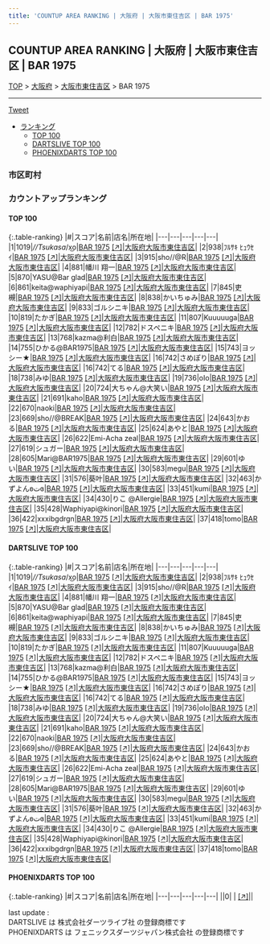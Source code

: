 ```yaml
---
title: 'COUNTUP AREA RANKING | 大阪府 | 大阪市東住吉区 | BAR 1975'
---
```

## COUNTUP AREA RANKING | 大阪府 | 大阪市東住吉区 | BAR 1975

[TOP](/darts/rank/) > [大阪府](/darts/rank/大阪府/) > [大阪市東住吉区](/darts/rank/大阪府/大阪市東住吉区/) > BAR 1975

___

<a href="https://twitter.com/share?ref_src=twsrc%5Etfw" data-text="COUNTUP AREA RANKING | 大阪府大阪市東住吉区BAR 1975" class="twitter-share-button" data-hashtags="DARTSLIVE,PHOENIXDARTS,darts,ダーツ" data-show-count="false">Tweet</a>

* [ランキング](#カウントアップランキング)
    * [TOP 100](#top-100)
    * [DARTSLIVE TOP 100](#dartslive-top-100)
    * [PHOENIXDARTS TOP 100](#phoenixdarts-top-100)

### 市区町村

<ul>

</ul>

### カウントアップランキング

#### TOP 100



{:.table-ranking}
|#|スコア|名前|店名|所在地|
|---|---|---|---|---|
|1|1019|<span class="rank-name-dl">_//Tsukasa_/x͜o</span>|<a href="/darts/rank/shops/6643bd2af1175407774c926eb736cb5a.html">BAR 1975</a> <a href="https://search.dartslive.com/jp/shop/6643bd2af1175407774c926eb736cb5a">[↗]</a>|<a href="/darts/rank/大阪府/大阪市東住吉区">大阪府大阪市東住吉区</a>|
|2|938|<span class="rank-name-dl">ﾌﾙｻｷ ﾋｭｳｾｲ</span>|<a href="/darts/rank/shops/6643bd2af1175407774c926eb736cb5a.html">BAR 1975</a> <a href="https://search.dartslive.com/jp/shop/6643bd2af1175407774c926eb736cb5a">[↗]</a>|<a href="/darts/rank/大阪府/大阪市東住吉区">大阪府大阪市東住吉区</a>|
|3|915|<span class="rank-name-dl">sho//@R</span>|<a href="/darts/rank/shops/6643bd2af1175407774c926eb736cb5a.html">BAR 1975</a> <a href="https://search.dartslive.com/jp/shop/6643bd2af1175407774c926eb736cb5a">[↗]</a>|<a href="/darts/rank/大阪府/大阪市東住吉区">大阪府大阪市東住吉区</a>|
|4|881|<span class="rank-name-dl">幡川 翔一</span>|<a href="/darts/rank/shops/6643bd2af1175407774c926eb736cb5a.html">BAR 1975</a> <a href="https://search.dartslive.com/jp/shop/6643bd2af1175407774c926eb736cb5a">[↗]</a>|<a href="/darts/rank/大阪府/大阪市東住吉区">大阪府大阪市東住吉区</a>|
|5|870|<span class="rank-name-dl">YASU@Bar glad</span>|<a href="/darts/rank/shops/6643bd2af1175407774c926eb736cb5a.html">BAR 1975</a> <a href="https://search.dartslive.com/jp/shop/6643bd2af1175407774c926eb736cb5a">[↗]</a>|<a href="/darts/rank/大阪府/大阪市東住吉区">大阪府大阪市東住吉区</a>|
|6|861|<span class="rank-name-dl">keita@waphiyapi</span>|<a href="/darts/rank/shops/6643bd2af1175407774c926eb736cb5a.html">BAR 1975</a> <a href="https://search.dartslive.com/jp/shop/6643bd2af1175407774c926eb736cb5a">[↗]</a>|<a href="/darts/rank/大阪府/大阪市東住吉区">大阪府大阪市東住吉区</a>|
|7|845|<span class="rank-name-dl">吏槻</span>|<a href="/darts/rank/shops/6643bd2af1175407774c926eb736cb5a.html">BAR 1975</a> <a href="https://search.dartslive.com/jp/shop/6643bd2af1175407774c926eb736cb5a">[↗]</a>|<a href="/darts/rank/大阪府/大阪市東住吉区">大阪府大阪市東住吉区</a>|
|8|838|<span class="rank-name-dl">かいちゅみ</span>|<a href="/darts/rank/shops/6643bd2af1175407774c926eb736cb5a.html">BAR 1975</a> <a href="https://search.dartslive.com/jp/shop/6643bd2af1175407774c926eb736cb5a">[↗]</a>|<a href="/darts/rank/大阪府/大阪市東住吉区">大阪府大阪市東住吉区</a>|
|9|833|<span class="rank-name-dl">ゴルシニキ</span>|<a href="/darts/rank/shops/6643bd2af1175407774c926eb736cb5a.html">BAR 1975</a> <a href="https://search.dartslive.com/jp/shop/6643bd2af1175407774c926eb736cb5a">[↗]</a>|<a href="/darts/rank/大阪府/大阪市東住吉区">大阪府大阪市東住吉区</a>|
|10|819|<span class="rank-name-dl">たかぎ</span>|<a href="/darts/rank/shops/6643bd2af1175407774c926eb736cb5a.html">BAR 1975</a> <a href="https://search.dartslive.com/jp/shop/6643bd2af1175407774c926eb736cb5a">[↗]</a>|<a href="/darts/rank/大阪府/大阪市東住吉区">大阪府大阪市東住吉区</a>|
|11|807|<span class="rank-name-dl">Kuuuuuga</span>|<a href="/darts/rank/shops/6643bd2af1175407774c926eb736cb5a.html">BAR 1975</a> <a href="https://search.dartslive.com/jp/shop/6643bd2af1175407774c926eb736cb5a">[↗]</a>|<a href="/darts/rank/大阪府/大阪市東住吉区">大阪府大阪市東住吉区</a>|
|12|782|<span class="rank-name-dl">ドスペニキ</span>|<a href="/darts/rank/shops/6643bd2af1175407774c926eb736cb5a.html">BAR 1975</a> <a href="https://search.dartslive.com/jp/shop/6643bd2af1175407774c926eb736cb5a">[↗]</a>|<a href="/darts/rank/大阪府/大阪市東住吉区">大阪府大阪市東住吉区</a>|
|13|768|<span class="rank-name-dl">kazma@利白</span>|<a href="/darts/rank/shops/6643bd2af1175407774c926eb736cb5a.html">BAR 1975</a> <a href="https://search.dartslive.com/jp/shop/6643bd2af1175407774c926eb736cb5a">[↗]</a>|<a href="/darts/rank/大阪府/大阪市東住吉区">大阪府大阪市東住吉区</a>|
|14|755|<span class="rank-name-dl">ひかる@BAR1975</span>|<a href="/darts/rank/shops/6643bd2af1175407774c926eb736cb5a.html">BAR 1975</a> <a href="https://search.dartslive.com/jp/shop/6643bd2af1175407774c926eb736cb5a">[↗]</a>|<a href="/darts/rank/大阪府/大阪市東住吉区">大阪府大阪市東住吉区</a>|
|15|743|<span class="rank-name-dl">ヨッシー★</span>|<a href="/darts/rank/shops/6643bd2af1175407774c926eb736cb5a.html">BAR 1975</a> <a href="https://search.dartslive.com/jp/shop/6643bd2af1175407774c926eb736cb5a">[↗]</a>|<a href="/darts/rank/大阪府/大阪市東住吉区">大阪府大阪市東住吉区</a>|
|16|742|<span class="rank-name-dl">さめぽり</span>|<a href="/darts/rank/shops/6643bd2af1175407774c926eb736cb5a.html">BAR 1975</a> <a href="https://search.dartslive.com/jp/shop/6643bd2af1175407774c926eb736cb5a">[↗]</a>|<a href="/darts/rank/大阪府/大阪市東住吉区">大阪府大阪市東住吉区</a>|
|16|742|<span class="rank-name-dl">てる</span>|<a href="/darts/rank/shops/6643bd2af1175407774c926eb736cb5a.html">BAR 1975</a> <a href="https://search.dartslive.com/jp/shop/6643bd2af1175407774c926eb736cb5a">[↗]</a>|<a href="/darts/rank/大阪府/大阪市東住吉区">大阪府大阪市東住吉区</a>|
|18|738|<span class="rank-name-dl">みゆ</span>|<a href="/darts/rank/shops/6643bd2af1175407774c926eb736cb5a.html">BAR 1975</a> <a href="https://search.dartslive.com/jp/shop/6643bd2af1175407774c926eb736cb5a">[↗]</a>|<a href="/darts/rank/大阪府/大阪市東住吉区">大阪府大阪市東住吉区</a>|
|19|736|<span class="rank-name-dl">oIo</span>|<a href="/darts/rank/shops/6643bd2af1175407774c926eb736cb5a.html">BAR 1975</a> <a href="https://search.dartslive.com/jp/shop/6643bd2af1175407774c926eb736cb5a">[↗]</a>|<a href="/darts/rank/大阪府/大阪市東住吉区">大阪府大阪市東住吉区</a>|
|20|724|<span class="rank-name-dl">大ちゃん@大笑い</span>|<a href="/darts/rank/shops/6643bd2af1175407774c926eb736cb5a.html">BAR 1975</a> <a href="https://search.dartslive.com/jp/shop/6643bd2af1175407774c926eb736cb5a">[↗]</a>|<a href="/darts/rank/大阪府/大阪市東住吉区">大阪府大阪市東住吉区</a>|
|21|691|<span class="rank-name-dl">kaho</span>|<a href="/darts/rank/shops/6643bd2af1175407774c926eb736cb5a.html">BAR 1975</a> <a href="https://search.dartslive.com/jp/shop/6643bd2af1175407774c926eb736cb5a">[↗]</a>|<a href="/darts/rank/大阪府/大阪市東住吉区">大阪府大阪市東住吉区</a>|
|22|670|<span class="rank-name-dl">naoki</span>|<a href="/darts/rank/shops/6643bd2af1175407774c926eb736cb5a.html">BAR 1975</a> <a href="https://search.dartslive.com/jp/shop/6643bd2af1175407774c926eb736cb5a">[↗]</a>|<a href="/darts/rank/大阪府/大阪市東住吉区">大阪府大阪市東住吉区</a>|
|23|669|<span class="rank-name-dl">sho//@BREAK</span>|<a href="/darts/rank/shops/6643bd2af1175407774c926eb736cb5a.html">BAR 1975</a> <a href="https://search.dartslive.com/jp/shop/6643bd2af1175407774c926eb736cb5a">[↗]</a>|<a href="/darts/rank/大阪府/大阪市東住吉区">大阪府大阪市東住吉区</a>|
|24|643|<span class="rank-name-dl">かおる</span>|<a href="/darts/rank/shops/6643bd2af1175407774c926eb736cb5a.html">BAR 1975</a> <a href="https://search.dartslive.com/jp/shop/6643bd2af1175407774c926eb736cb5a">[↗]</a>|<a href="/darts/rank/大阪府/大阪市東住吉区">大阪府大阪市東住吉区</a>|
|25|624|<span class="rank-name-dl">あやと</span>|<a href="/darts/rank/shops/6643bd2af1175407774c926eb736cb5a.html">BAR 1975</a> <a href="https://search.dartslive.com/jp/shop/6643bd2af1175407774c926eb736cb5a">[↗]</a>|<a href="/darts/rank/大阪府/大阪市東住吉区">大阪府大阪市東住吉区</a>|
|26|622|<span class="rank-name-dl">Emi-Acha zeal</span>|<a href="/darts/rank/shops/6643bd2af1175407774c926eb736cb5a.html">BAR 1975</a> <a href="https://search.dartslive.com/jp/shop/6643bd2af1175407774c926eb736cb5a">[↗]</a>|<a href="/darts/rank/大阪府/大阪市東住吉区">大阪府大阪市東住吉区</a>|
|27|619|<span class="rank-name-dl">シュガー</span>|<a href="/darts/rank/shops/6643bd2af1175407774c926eb736cb5a.html">BAR 1975</a> <a href="https://search.dartslive.com/jp/shop/6643bd2af1175407774c926eb736cb5a">[↗]</a>|<a href="/darts/rank/大阪府/大阪市東住吉区">大阪府大阪市東住吉区</a>|
|28|605|<span class="rank-name-dl">Mari@BAR1975</span>|<a href="/darts/rank/shops/6643bd2af1175407774c926eb736cb5a.html">BAR 1975</a> <a href="https://search.dartslive.com/jp/shop/6643bd2af1175407774c926eb736cb5a">[↗]</a>|<a href="/darts/rank/大阪府/大阪市東住吉区">大阪府大阪市東住吉区</a>|
|29|601|<span class="rank-name-dl">ゆい</span>|<a href="/darts/rank/shops/6643bd2af1175407774c926eb736cb5a.html">BAR 1975</a> <a href="https://search.dartslive.com/jp/shop/6643bd2af1175407774c926eb736cb5a">[↗]</a>|<a href="/darts/rank/大阪府/大阪市東住吉区">大阪府大阪市東住吉区</a>|
|30|583|<span class="rank-name-dl">megu</span>|<a href="/darts/rank/shops/6643bd2af1175407774c926eb736cb5a.html">BAR 1975</a> <a href="https://search.dartslive.com/jp/shop/6643bd2af1175407774c926eb736cb5a">[↗]</a>|<a href="/darts/rank/大阪府/大阪市東住吉区">大阪府大阪市東住吉区</a>|
|31|576|<span class="rank-name-dl">葵叶</span>|<a href="/darts/rank/shops/6643bd2af1175407774c926eb736cb5a.html">BAR 1975</a> <a href="https://search.dartslive.com/jp/shop/6643bd2af1175407774c926eb736cb5a">[↗]</a>|<a href="/darts/rank/大阪府/大阪市東住吉区">大阪府大阪市東住吉区</a>|
|32|463|<span class="rank-name-dl">かずよんʚتɞ</span>|<a href="/darts/rank/shops/6643bd2af1175407774c926eb736cb5a.html">BAR 1975</a> <a href="https://search.dartslive.com/jp/shop/6643bd2af1175407774c926eb736cb5a">[↗]</a>|<a href="/darts/rank/大阪府/大阪市東住吉区">大阪府大阪市東住吉区</a>|
|33|451|<span class="rank-name-dl">kumi</span>|<a href="/darts/rank/shops/6643bd2af1175407774c926eb736cb5a.html">BAR 1975</a> <a href="https://search.dartslive.com/jp/shop/6643bd2af1175407774c926eb736cb5a">[↗]</a>|<a href="/darts/rank/大阪府/大阪市東住吉区">大阪府大阪市東住吉区</a>|
|34|430|<span class="rank-name-dl">りこ @Allergie</span>|<a href="/darts/rank/shops/6643bd2af1175407774c926eb736cb5a.html">BAR 1975</a> <a href="https://search.dartslive.com/jp/shop/6643bd2af1175407774c926eb736cb5a">[↗]</a>|<a href="/darts/rank/大阪府/大阪市東住吉区">大阪府大阪市東住吉区</a>|
|35|428|<span class="rank-name-dl">Waphiyapi@kinori</span>|<a href="/darts/rank/shops/6643bd2af1175407774c926eb736cb5a.html">BAR 1975</a> <a href="https://search.dartslive.com/jp/shop/6643bd2af1175407774c926eb736cb5a">[↗]</a>|<a href="/darts/rank/大阪府/大阪市東住吉区">大阪府大阪市東住吉区</a>|
|36|422|<span class="rank-name-dl">xxxibgdrgn</span>|<a href="/darts/rank/shops/6643bd2af1175407774c926eb736cb5a.html">BAR 1975</a> <a href="https://search.dartslive.com/jp/shop/6643bd2af1175407774c926eb736cb5a">[↗]</a>|<a href="/darts/rank/大阪府/大阪市東住吉区">大阪府大阪市東住吉区</a>|
|37|418|<span class="rank-name-dl">tomo</span>|<a href="/darts/rank/shops/6643bd2af1175407774c926eb736cb5a.html">BAR 1975</a> <a href="https://search.dartslive.com/jp/shop/6643bd2af1175407774c926eb736cb5a">[↗]</a>|<a href="/darts/rank/大阪府/大阪市東住吉区">大阪府大阪市東住吉区</a>|


#### DARTSLIVE TOP 100



{:.table-ranking}
|#|スコア|名前|店名|所在地|
|---|---|---|---|---|
|1|1019|<span class="rank-name-dl">_//Tsukasa_/x͜o</span>|<a href="/darts/rank/shops/6643bd2af1175407774c926eb736cb5a.html">BAR 1975</a> <a href="https://search.dartslive.com/jp/shop/6643bd2af1175407774c926eb736cb5a">[↗]</a>|<a href="/darts/rank/大阪府/大阪市東住吉区">大阪府大阪市東住吉区</a>|
|2|938|<span class="rank-name-dl">ﾌﾙｻｷ ﾋｭｳｾｲ</span>|<a href="/darts/rank/shops/6643bd2af1175407774c926eb736cb5a.html">BAR 1975</a> <a href="https://search.dartslive.com/jp/shop/6643bd2af1175407774c926eb736cb5a">[↗]</a>|<a href="/darts/rank/大阪府/大阪市東住吉区">大阪府大阪市東住吉区</a>|
|3|915|<span class="rank-name-dl">sho//@R</span>|<a href="/darts/rank/shops/6643bd2af1175407774c926eb736cb5a.html">BAR 1975</a> <a href="https://search.dartslive.com/jp/shop/6643bd2af1175407774c926eb736cb5a">[↗]</a>|<a href="/darts/rank/大阪府/大阪市東住吉区">大阪府大阪市東住吉区</a>|
|4|881|<span class="rank-name-dl">幡川 翔一</span>|<a href="/darts/rank/shops/6643bd2af1175407774c926eb736cb5a.html">BAR 1975</a> <a href="https://search.dartslive.com/jp/shop/6643bd2af1175407774c926eb736cb5a">[↗]</a>|<a href="/darts/rank/大阪府/大阪市東住吉区">大阪府大阪市東住吉区</a>|
|5|870|<span class="rank-name-dl">YASU@Bar glad</span>|<a href="/darts/rank/shops/6643bd2af1175407774c926eb736cb5a.html">BAR 1975</a> <a href="https://search.dartslive.com/jp/shop/6643bd2af1175407774c926eb736cb5a">[↗]</a>|<a href="/darts/rank/大阪府/大阪市東住吉区">大阪府大阪市東住吉区</a>|
|6|861|<span class="rank-name-dl">keita@waphiyapi</span>|<a href="/darts/rank/shops/6643bd2af1175407774c926eb736cb5a.html">BAR 1975</a> <a href="https://search.dartslive.com/jp/shop/6643bd2af1175407774c926eb736cb5a">[↗]</a>|<a href="/darts/rank/大阪府/大阪市東住吉区">大阪府大阪市東住吉区</a>|
|7|845|<span class="rank-name-dl">吏槻</span>|<a href="/darts/rank/shops/6643bd2af1175407774c926eb736cb5a.html">BAR 1975</a> <a href="https://search.dartslive.com/jp/shop/6643bd2af1175407774c926eb736cb5a">[↗]</a>|<a href="/darts/rank/大阪府/大阪市東住吉区">大阪府大阪市東住吉区</a>|
|8|838|<span class="rank-name-dl">かいちゅみ</span>|<a href="/darts/rank/shops/6643bd2af1175407774c926eb736cb5a.html">BAR 1975</a> <a href="https://search.dartslive.com/jp/shop/6643bd2af1175407774c926eb736cb5a">[↗]</a>|<a href="/darts/rank/大阪府/大阪市東住吉区">大阪府大阪市東住吉区</a>|
|9|833|<span class="rank-name-dl">ゴルシニキ</span>|<a href="/darts/rank/shops/6643bd2af1175407774c926eb736cb5a.html">BAR 1975</a> <a href="https://search.dartslive.com/jp/shop/6643bd2af1175407774c926eb736cb5a">[↗]</a>|<a href="/darts/rank/大阪府/大阪市東住吉区">大阪府大阪市東住吉区</a>|
|10|819|<span class="rank-name-dl">たかぎ</span>|<a href="/darts/rank/shops/6643bd2af1175407774c926eb736cb5a.html">BAR 1975</a> <a href="https://search.dartslive.com/jp/shop/6643bd2af1175407774c926eb736cb5a">[↗]</a>|<a href="/darts/rank/大阪府/大阪市東住吉区">大阪府大阪市東住吉区</a>|
|11|807|<span class="rank-name-dl">Kuuuuuga</span>|<a href="/darts/rank/shops/6643bd2af1175407774c926eb736cb5a.html">BAR 1975</a> <a href="https://search.dartslive.com/jp/shop/6643bd2af1175407774c926eb736cb5a">[↗]</a>|<a href="/darts/rank/大阪府/大阪市東住吉区">大阪府大阪市東住吉区</a>|
|12|782|<span class="rank-name-dl">ドスペニキ</span>|<a href="/darts/rank/shops/6643bd2af1175407774c926eb736cb5a.html">BAR 1975</a> <a href="https://search.dartslive.com/jp/shop/6643bd2af1175407774c926eb736cb5a">[↗]</a>|<a href="/darts/rank/大阪府/大阪市東住吉区">大阪府大阪市東住吉区</a>|
|13|768|<span class="rank-name-dl">kazma@利白</span>|<a href="/darts/rank/shops/6643bd2af1175407774c926eb736cb5a.html">BAR 1975</a> <a href="https://search.dartslive.com/jp/shop/6643bd2af1175407774c926eb736cb5a">[↗]</a>|<a href="/darts/rank/大阪府/大阪市東住吉区">大阪府大阪市東住吉区</a>|
|14|755|<span class="rank-name-dl">ひかる@BAR1975</span>|<a href="/darts/rank/shops/6643bd2af1175407774c926eb736cb5a.html">BAR 1975</a> <a href="https://search.dartslive.com/jp/shop/6643bd2af1175407774c926eb736cb5a">[↗]</a>|<a href="/darts/rank/大阪府/大阪市東住吉区">大阪府大阪市東住吉区</a>|
|15|743|<span class="rank-name-dl">ヨッシー★</span>|<a href="/darts/rank/shops/6643bd2af1175407774c926eb736cb5a.html">BAR 1975</a> <a href="https://search.dartslive.com/jp/shop/6643bd2af1175407774c926eb736cb5a">[↗]</a>|<a href="/darts/rank/大阪府/大阪市東住吉区">大阪府大阪市東住吉区</a>|
|16|742|<span class="rank-name-dl">さめぽり</span>|<a href="/darts/rank/shops/6643bd2af1175407774c926eb736cb5a.html">BAR 1975</a> <a href="https://search.dartslive.com/jp/shop/6643bd2af1175407774c926eb736cb5a">[↗]</a>|<a href="/darts/rank/大阪府/大阪市東住吉区">大阪府大阪市東住吉区</a>|
|16|742|<span class="rank-name-dl">てる</span>|<a href="/darts/rank/shops/6643bd2af1175407774c926eb736cb5a.html">BAR 1975</a> <a href="https://search.dartslive.com/jp/shop/6643bd2af1175407774c926eb736cb5a">[↗]</a>|<a href="/darts/rank/大阪府/大阪市東住吉区">大阪府大阪市東住吉区</a>|
|18|738|<span class="rank-name-dl">みゆ</span>|<a href="/darts/rank/shops/6643bd2af1175407774c926eb736cb5a.html">BAR 1975</a> <a href="https://search.dartslive.com/jp/shop/6643bd2af1175407774c926eb736cb5a">[↗]</a>|<a href="/darts/rank/大阪府/大阪市東住吉区">大阪府大阪市東住吉区</a>|
|19|736|<span class="rank-name-dl">oIo</span>|<a href="/darts/rank/shops/6643bd2af1175407774c926eb736cb5a.html">BAR 1975</a> <a href="https://search.dartslive.com/jp/shop/6643bd2af1175407774c926eb736cb5a">[↗]</a>|<a href="/darts/rank/大阪府/大阪市東住吉区">大阪府大阪市東住吉区</a>|
|20|724|<span class="rank-name-dl">大ちゃん@大笑い</span>|<a href="/darts/rank/shops/6643bd2af1175407774c926eb736cb5a.html">BAR 1975</a> <a href="https://search.dartslive.com/jp/shop/6643bd2af1175407774c926eb736cb5a">[↗]</a>|<a href="/darts/rank/大阪府/大阪市東住吉区">大阪府大阪市東住吉区</a>|
|21|691|<span class="rank-name-dl">kaho</span>|<a href="/darts/rank/shops/6643bd2af1175407774c926eb736cb5a.html">BAR 1975</a> <a href="https://search.dartslive.com/jp/shop/6643bd2af1175407774c926eb736cb5a">[↗]</a>|<a href="/darts/rank/大阪府/大阪市東住吉区">大阪府大阪市東住吉区</a>|
|22|670|<span class="rank-name-dl">naoki</span>|<a href="/darts/rank/shops/6643bd2af1175407774c926eb736cb5a.html">BAR 1975</a> <a href="https://search.dartslive.com/jp/shop/6643bd2af1175407774c926eb736cb5a">[↗]</a>|<a href="/darts/rank/大阪府/大阪市東住吉区">大阪府大阪市東住吉区</a>|
|23|669|<span class="rank-name-dl">sho//@BREAK</span>|<a href="/darts/rank/shops/6643bd2af1175407774c926eb736cb5a.html">BAR 1975</a> <a href="https://search.dartslive.com/jp/shop/6643bd2af1175407774c926eb736cb5a">[↗]</a>|<a href="/darts/rank/大阪府/大阪市東住吉区">大阪府大阪市東住吉区</a>|
|24|643|<span class="rank-name-dl">かおる</span>|<a href="/darts/rank/shops/6643bd2af1175407774c926eb736cb5a.html">BAR 1975</a> <a href="https://search.dartslive.com/jp/shop/6643bd2af1175407774c926eb736cb5a">[↗]</a>|<a href="/darts/rank/大阪府/大阪市東住吉区">大阪府大阪市東住吉区</a>|
|25|624|<span class="rank-name-dl">あやと</span>|<a href="/darts/rank/shops/6643bd2af1175407774c926eb736cb5a.html">BAR 1975</a> <a href="https://search.dartslive.com/jp/shop/6643bd2af1175407774c926eb736cb5a">[↗]</a>|<a href="/darts/rank/大阪府/大阪市東住吉区">大阪府大阪市東住吉区</a>|
|26|622|<span class="rank-name-dl">Emi-Acha zeal</span>|<a href="/darts/rank/shops/6643bd2af1175407774c926eb736cb5a.html">BAR 1975</a> <a href="https://search.dartslive.com/jp/shop/6643bd2af1175407774c926eb736cb5a">[↗]</a>|<a href="/darts/rank/大阪府/大阪市東住吉区">大阪府大阪市東住吉区</a>|
|27|619|<span class="rank-name-dl">シュガー</span>|<a href="/darts/rank/shops/6643bd2af1175407774c926eb736cb5a.html">BAR 1975</a> <a href="https://search.dartslive.com/jp/shop/6643bd2af1175407774c926eb736cb5a">[↗]</a>|<a href="/darts/rank/大阪府/大阪市東住吉区">大阪府大阪市東住吉区</a>|
|28|605|<span class="rank-name-dl">Mari@BAR1975</span>|<a href="/darts/rank/shops/6643bd2af1175407774c926eb736cb5a.html">BAR 1975</a> <a href="https://search.dartslive.com/jp/shop/6643bd2af1175407774c926eb736cb5a">[↗]</a>|<a href="/darts/rank/大阪府/大阪市東住吉区">大阪府大阪市東住吉区</a>|
|29|601|<span class="rank-name-dl">ゆい</span>|<a href="/darts/rank/shops/6643bd2af1175407774c926eb736cb5a.html">BAR 1975</a> <a href="https://search.dartslive.com/jp/shop/6643bd2af1175407774c926eb736cb5a">[↗]</a>|<a href="/darts/rank/大阪府/大阪市東住吉区">大阪府大阪市東住吉区</a>|
|30|583|<span class="rank-name-dl">megu</span>|<a href="/darts/rank/shops/6643bd2af1175407774c926eb736cb5a.html">BAR 1975</a> <a href="https://search.dartslive.com/jp/shop/6643bd2af1175407774c926eb736cb5a">[↗]</a>|<a href="/darts/rank/大阪府/大阪市東住吉区">大阪府大阪市東住吉区</a>|
|31|576|<span class="rank-name-dl">葵叶</span>|<a href="/darts/rank/shops/6643bd2af1175407774c926eb736cb5a.html">BAR 1975</a> <a href="https://search.dartslive.com/jp/shop/6643bd2af1175407774c926eb736cb5a">[↗]</a>|<a href="/darts/rank/大阪府/大阪市東住吉区">大阪府大阪市東住吉区</a>|
|32|463|<span class="rank-name-dl">かずよんʚتɞ</span>|<a href="/darts/rank/shops/6643bd2af1175407774c926eb736cb5a.html">BAR 1975</a> <a href="https://search.dartslive.com/jp/shop/6643bd2af1175407774c926eb736cb5a">[↗]</a>|<a href="/darts/rank/大阪府/大阪市東住吉区">大阪府大阪市東住吉区</a>|
|33|451|<span class="rank-name-dl">kumi</span>|<a href="/darts/rank/shops/6643bd2af1175407774c926eb736cb5a.html">BAR 1975</a> <a href="https://search.dartslive.com/jp/shop/6643bd2af1175407774c926eb736cb5a">[↗]</a>|<a href="/darts/rank/大阪府/大阪市東住吉区">大阪府大阪市東住吉区</a>|
|34|430|<span class="rank-name-dl">りこ @Allergie</span>|<a href="/darts/rank/shops/6643bd2af1175407774c926eb736cb5a.html">BAR 1975</a> <a href="https://search.dartslive.com/jp/shop/6643bd2af1175407774c926eb736cb5a">[↗]</a>|<a href="/darts/rank/大阪府/大阪市東住吉区">大阪府大阪市東住吉区</a>|
|35|428|<span class="rank-name-dl">Waphiyapi@kinori</span>|<a href="/darts/rank/shops/6643bd2af1175407774c926eb736cb5a.html">BAR 1975</a> <a href="https://search.dartslive.com/jp/shop/6643bd2af1175407774c926eb736cb5a">[↗]</a>|<a href="/darts/rank/大阪府/大阪市東住吉区">大阪府大阪市東住吉区</a>|
|36|422|<span class="rank-name-dl">xxxibgdrgn</span>|<a href="/darts/rank/shops/6643bd2af1175407774c926eb736cb5a.html">BAR 1975</a> <a href="https://search.dartslive.com/jp/shop/6643bd2af1175407774c926eb736cb5a">[↗]</a>|<a href="/darts/rank/大阪府/大阪市東住吉区">大阪府大阪市東住吉区</a>|
|37|418|<span class="rank-name-dl">tomo</span>|<a href="/darts/rank/shops/6643bd2af1175407774c926eb736cb5a.html">BAR 1975</a> <a href="https://search.dartslive.com/jp/shop/6643bd2af1175407774c926eb736cb5a">[↗]</a>|<a href="/darts/rank/大阪府/大阪市東住吉区">大阪府大阪市東住吉区</a>|


#### PHOENIXDARTS TOP 100



{:.table-ranking}
|#|スコア|名前|店名|所在地|
|---|---|---|---|---|
||0|<span class="rank-name-dl"> </span>|<a href="/darts/rank/shops/.html"></a> <a href="">[↗]</a>|<a href="/darts/rank//"></a>|


<div class="footer border-top border-gray-light mt-5 pt-3 text-right text-gray">
    last update : <span style="font-weight: italic" id="foot_last_modified"></span><br />
    DARTSLIVE は 株式会社ダーツライブ社 の登録商標です<br />
    PHOENIXDARTS は フェニックスダーツジャパン株式会社 の登録商標です<br />
</div>

<script src="https://cdnjs.cloudflare.com/ajax/libs/jquery.tablesorter/2.31.3/js/jquery.tablesorter.min.js" integrity="sha512-qzgd5cYSZcosqpzpn7zF2ZId8f/8CHmFKZ8j7mU4OUXTNRd5g+ZHBPsgKEwoqxCtdQvExE5LprwwPAgoicguNg==" crossorigin="anonymous" referrerpolicy="no-referrer"></script>
<link rel="stylesheet" href="https://cdnjs.cloudflare.com/ajax/libs/jquery.tablesorter/2.31.3/css/theme.default.min.css" integrity="sha512-wghhOJkjQX0Lh3NSWvNKeZ0ZpNn+SPVXX1Qyc9OCaogADktxrBiBdKGDoqVUOyhStvMBmJQ8ZdMHiR3wuEq8+w==" crossorigin="anonymous" referrerpolicy="no-referrer" />
<script>
$(function() {
    $(".table-ranking").tablesorter({sortList:[[0, 0]]});
    $("#foot_last_modified").text(formatDate(new Date(document.lastModified), 'yyyy-MM-dd HH:mm:ss'));
});
</script>

<script async src="https://platform.twitter.com/widgets.js" charset="utf-8"></script>